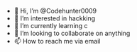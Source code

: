 - 👋 Hi, I’m @Codehunter0009
- 👀 I’m interested in hackking
- 🌱 I’m currently learning c
- 💞️ I’m looking to collaborate on anything
- 📫 How to reach me via email

<!---
Codehunter0009/Codehunter0009 is a ✨ special ✨ repository because its `README.md` (this file) appears on your GitHub profile.
You can click the Preview link to take a look at your changes.
--->
